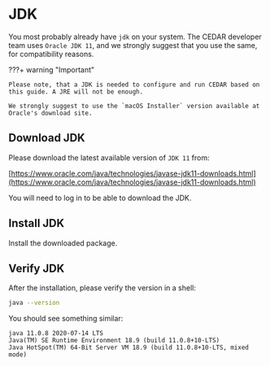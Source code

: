 # JDK

You most probably already have `jdk` on your system.
The CEDAR developer team uses `Oracle JDK 11`, and we strongly suggest that you use the same, for compatibility reasons.

???+ warning "Important"
    
    Please note, that a JDK is needed to configure and run CEDAR based on this guide. A JRE will not be enough.
    
    We strongly suggest to use the `macOS Installer` version available at Oracle's download site.

## Download JDK

Please download the latest available version of `JDK 11` from:

[https://www.oracle.com/java/technologies/javase-jdk11-downloads.html](https://www.oracle.com/java/technologies/javase-jdk11-downloads.html)

You will need to log in to be able to download the JDK.

## Install JDK

Install the downloaded package.

## Verify JDK

After the installation, please verify the version in a shell: 
```sh
java --version
```

You should see something similar:
```
java 11.0.8 2020-07-14 LTS
Java(TM) SE Runtime Environment 18.9 (build 11.0.8+10-LTS)
Java HotSpot(TM) 64-Bit Server VM 18.9 (build 11.0.8+10-LTS, mixed mode)
```

